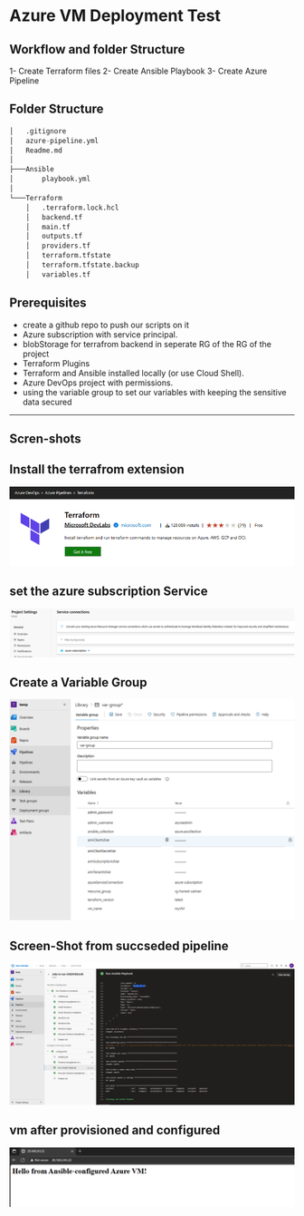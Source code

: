 # Azure VM Deployment Test

## Workflow and folder Structure
1- Create Terraform files
2- Create Ansible Playbook
3- Create Azure Pipeline

## Folder Structure
```python
│   .gitignore
│   azure-pipeline.yml
│   Readme.md
│
├───Ansible
│       playbook.yml
│
└───Terraform
    │   .terraform.lock.hcl
    │   backend.tf
    │   main.tf
    │   outputs.tf
    │   providers.tf
    │   terraform.tfstate
    │   terraform.tfstate.backup
    │   variables.tf
```


## Prerequisites
- create a github repo to push our scripts on it
- Azure subscription with service principal.
- blobStorage for terrafrom backend in seperate RG of the RG of the project
- Terraform Plugins
- Terraform and Ansible installed locally (or use Cloud Shell).
- Azure DevOps project with permissions.
- using the variable group to set our variables with keeping the sensitive data secured

-------------------------------------
## Scren-shots

## Install the terrafrom extension
![alt text](images/image-1.png)

## set the azure subscription Service
![alt text](images/image.png)

## Create a Variable Group

![alt text](images/image-2.png)

## Screen-Shot from succseded pipeline
![alt text](images/image-3.png)

## vm after provisioned and configured
![alt text](images/image-4.png)